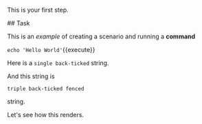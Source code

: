 This is your first step.

## Task

This is an _example_ of creating a scenario and running a **command**

`echo 'Hello World'`{{execute}}

Here is a `single back-ticked` string.

And this string is 
```
triple back-ticked fenced
```
 string.

Let's see how this renders.